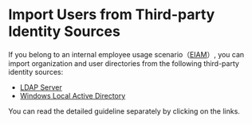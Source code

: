 # Import Users from Third-party Identity Sources 

<LastUpdated/>


If you belong to an internal employee usage scenario（[EIAM](/concepts/ciam-and-eiam.md)）, you can import organization and user directories from the following third-party identity sources:

- [LDAP Server](/guides/org/create-or-import-org/?import-org=ldap#导入组织机构)
- [Windows Local Active Directory](/guides/org/create-or-import-org/?import-org=active-directory#导入组织机构)

You can read the detailed guideline separately by clicking on the links.
